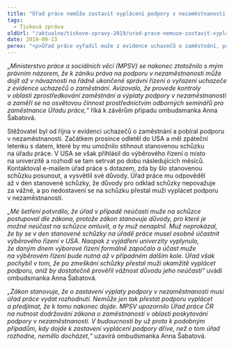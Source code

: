 ```yaml
---
title: "Úřad práce nemůže zastavit vyplácení podpory v nezaměstnanosti dříve, než o tom vydá rozhodnutí"
tags:
  - Tisková zpráva
oldUrl: "/aktualne/tiskove-zpravy-2019/urad-prace-nemuze-zastavit-vyplaceni-podpory-v-nezamestnanosti-drive-nez-o-tom-vyda-roz"
date: 2019-09-13
perex: "<p>Úřad práce vyřadil muže z evidence uchazečů o zaměstnání, protože se bez vážného důvodu nedostavil na stanovenou kontaktní schůzku. Od stejného dne mu okamžitě přestal vyplácet podporu v nezaměstnanosti, přestože rozhodnutí o vyřazení stěžovatele vydal až za dva měsíce. Ombudsmanka ve svém šetření dospěla k závěru, že byl muž z evidence vyřazen oprávněně, nicméně úřad práce nemůže zastavit vyplácení podpory před tím, než o tom vydá rozhodnutí. To by totiž znamenalo, že úřad předjímá, že řízení musí vždy skončit vyřazením z evidence. </p>"
---
```


<!-- imported from the old website -->

<p><i>„Ministerstvo práce a sociálních věcí (MPSV) se nakonec ztotožnilo s mým  právním názorem, že k zániku práva na podporu v nezaměstnanosti může dojít až v návaznosti na řádně ukončené správní řízení o vyřazení uchazeče z evidence uchazečů o zaměstnání. Avizovalo, že provede kontroly v oblasti zprostředkování zaměstnání a výplaty podpory v nezaměstnanosti a zaměří se na osvětovou činnost prostřednictvím odborných seminářů pro zaměstnance Úřadu práce,“</i> říká k závěrům případu ombudsmanka Anna Šabatová.</p> <p>Stěžovatel byl od října v evidenci uchazečů o zaměstnání a pobíral podporu v nezaměstnanosti. Začátkem prosince odletěl do USA a měl zpáteční letenku s datem, které by mu umožnilo stihnout stanovenou schůzku na úřadu práce. V USA se však přihlásil do výběrového řízení o místo na univerzitě a rozhodl se tam setrvat po dobu následujících měsíců. Kontaktoval e-mailem úřad práce s dotazem, zda by šlo stanovenou schůzku posunout, a vysvětlil své důvody. Úřad práce mu odpověděl až v den stanovené schůzky, že důvody pro odklad schůzky nepovažuje za vážné, a po nedostavení se na schůzku přestal muži vyplácet podporu v nezaměstnanosti. </p> <p><i>„Mé šetření potvrdilo, že úřad v případě neúčasti muže na schůzce postupoval dle zákona, protože zákon stanovuje důvody, pro které je možné neúčast na schůzce omluvit, a ty muž nenaplnil. Muž neprokázal, že by se v den stanovené schůzky na úřadě práce musel osobně účastnit výběrového řízení v USA. Naopak z vyjádření univerzity vyplynulo, že daným dnem výborové řízení formálně započalo a účast muže na výběrovém řízení bude nutná až v případném dalším kole. Úřad však pochybil v tom, že po zmeškání schůzky přestal muži okamžitě vyplácet podporu, aniž by dostatečně prověřil vážnost důvodu jeho neúčasti“</i> uvádí ombudsmanka Anna Šabatová.</p> <p><i>„Zákon stanovuje, že o zastavení výplaty podpory v nezaměstnanosti musí úřad práce vydat rozhodnutí. Nemůže jen tak přestat podporu vyplácet a předjímat, že k tomu nakonec dojde. MPSV upozornilo Úřad práce ČR na nutnost dodržování zákona o zaměstnanosti v oblasti poskytování podpory v nezaměstnanosti. V budoucnosti by už proto k podobným případům, kdy dojde k zastavení vyplácení podpory dříve, než o tom úřad rozhodne, nemělo docházet,“</i> uzavírá ombudsmanka Anna Šabatová.</p>
